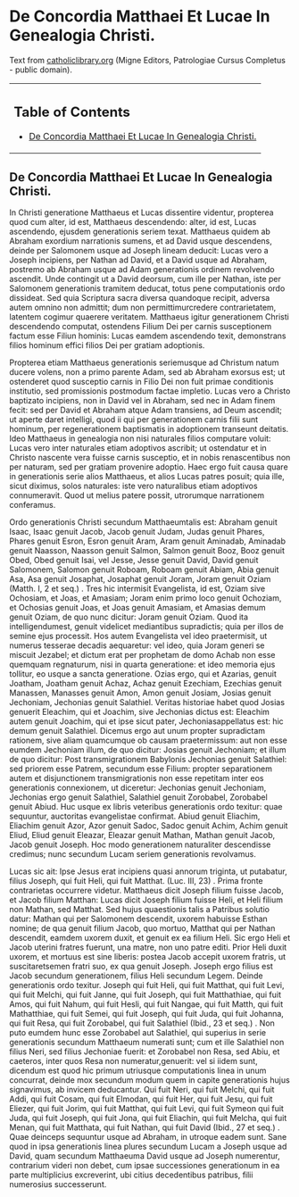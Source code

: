 <h1>De Concordia Matthaei Et Lucae In Genealogia Christi.</h1>

Text from [catholiclibrary.org](https://catholiclibrary.org/library/view?docId=Fathers-OR/PL.017.html;chunk.id=00004309) (Migne Editors, Patrologiae Cursus Completus - public domain).

<table id="user-content-toc" summary="Contents">
<tbody><tr><td>
<h2>Table of Contents</h2>
<ul>
<li><a href='#tocuniq2'>De Concordia Matthaei Et Lucae In Genealogia Christi.</a></li>

</ul>
</td></tr></tbody></table>

<h2 id='tocuniq2'>De Concordia Matthaei Et Lucae In Genealogia Christi.</h2>

In Christi generatione Matthaeus et Lucas dissentire videntur, propterea quod cum alter, id est, Matthaeus descendendo: alter, id est, Lucas ascendendo, ejusdem generationis seriem texat. Matthaeus quidem ab Abraham exordium narrationis sumens, et ad David usque descendens, deinde per Salomonem usque ad Joseph lineam deducit: Lucas vero a Joseph incipiens, per Nathan ad David, et a David usque ad Abraham, postremo ab Abraham usque ad Adam generationis ordinem revolvendo ascendit. Unde contingit ut a David deorsum, cum ille per Nathan, iste per Salomonem generationis tramitem deducat, totus pene computationis ordo dissideat. Sed quia Scriptura sacra diversa quandoque recipit, adversa autem omnino non admittit; dum non permittimurcredere contrarietatem, latentem cogimur quaerere veritatem. Matthaeus igitur generationem Christi descendendo computat, ostendens Filium Dei per carnis susceptionem factum esse Filiun hominis: Lucas eamdem ascendendo texit, demonstrans filios hominum effici filios Dei per gratiam adoptionis.

Propterea etiam Matthaeus generationis seriemusque ad Christum natum ducere volens, non a primo parente Adam, sed ab Abraham exorsus est; ut ostenderet quod susceptio carnis in Filio Dei non fuit primae conditionis institutio, sed promissionis postmodum factae impletio. Lucas vero a Christo baptizato incipiens, non in David vel in Abraham, sed nec in Adam finem fecit: sed per David et Abraham atque Adam transiens, ad Deum ascendit; ut aperte daret intelligi, quod ii qui per generationem carnis filii sunt hominum, per regenerationem baptismatis in adoptionem transeunt deitatis. Ideo Matthaeus in genealogia non nisi naturales filios computare voluit: Lucas vero inter naturales etiam adoptivos ascribit; ut ostendatur et in Christo nascente vera fuisse carnis susceptio, et in nobis renascentibus non per naturam, sed per gratiam provenire adoptio. Haec ergo fuit causa quare in generationis serie alios Matthaeus, et alios Lucas patres posuit; quia ille, sicut diximus, solos naturales: iste vero naturalibus etiam adoptivos connumeravit. Quod ut melius patere possit, utrorumque narrationem conferamus.

Ordo generationis Christi secundum Matthaeumtalis est: Abraham genuit Isaac, Isaac genuit Jacob, Jacob genuit Judam, Judas genuit Phares, Phares genuit Esron, Esron genuit Aram, Aram genuit Aminadab, Aminadab  genuit Naasson, Naasson genuit Salmon, Salmon genuit Booz, Booz genuit Obed, Obed genuit Isai, vel Jesse, Jesse genuit David, David genuit Salomonem, Salomon genuit Roboam, Roboam genuit Abiam, Abia genuit Asa, Asa genuit Josaphat, Josaphat genuit Joram, Joram genuit Oziam   (Matth. I, 2 et seq.) . Tres hic intermisit Evangelista, id est, Oziam sive Ochosiam, et Joas, et Amasiam; Joram enim primo loco genuit Ochoziam, et Ochosias genuit Joas, et Joas genuit Amasiam, et Amasias demum genuit Oziam, de quo nunc dicitur:  Joram genuit Oziam. Quod ita intelligendumest, genuit videlicet mediantibus supradictis; quia per illos de semine ejus processit. Hos autem Evangelista vel ideo praetermisit, ut numerus tesserae decadis aequaretur: vel ideo, quia Joram generi se miscuit Jezabel; et dictum erat per prophetam de domo Achab non esse quemquam regnaturum, nisi in quarta generatione: et ideo memoria ejus tollitur, eo usque a sancta generatione.  Ozias ergo, qui et Azarias, genuit Joatham, Joatham genuit Achaz, Achaz genuit Ezechiam, Ezechias genuit Manassen, Manasses genuit Amon, Amon genuit Josiam, Josias genuit Jechoniam, Jechonias genuit Salathiel. Veritas historiae habet quod Josias genuerit Eleachim, qui et Joachim, sive Jechonias dictus est: Eleachim autem genuit Joachim, qui et ipse sicut pater, Jechoniasappellatus est: hic demum genuit Salathiel. Dicemus ergo aut unum propter supradictam rationem, sive aliam quamcumque ob causam praetermissum: aut non esse eumdem Jechoniam illum, de quo dicitur: Josias genuit Jechoniam; et illum de quo dicitur: Post transmigrationem Babylonis Jechonias genuit Salathiel: sed priorem esse Patrem, secundum esse Filium: propter separationem autem et disjunctionem transmigrationis non esse repetitam inter eos generationis connexionem, ut diceretur: Jechonias genuit Jechoniam, Jechonias ergo genuit Salathiel, Salathiel genuit Zorobabel, Zorobabel genuit Abiud. Huc usque ex libris veteribus generationis ordo texitur: quae sequuntur, auctoritas evangelistae confirmat. Abiud genuit Eliachim,  Eliachim genuit Azor, Azor genuit Sadoc, Sadoc genuit Achim, Achim genuit Eliud, Eliud genuit Eleazar, Eleazar genuit Mathan, Mathan genuit Jacob, Jacob genuit Joseph.  Hoc modo generationem naturaliter descendisse credimus; nunc secundum Lucam seriem generationis revolvamus.

Lucas sic ait: Ipse Jesus erat incipiens quasi annorum triginta, ut putabatur, filius Joseph, qui fuit Heli, qui fuit Matthat.  (Luc. III, 23) . Prima fronte contrarietas occurrere videtur. Matthaeus dicit Joseph filium fuisse Jacob, et Jacob filium Matthan: Lucas dicit Joseph filium fuisse Heli, et Heli filium non Mathan, sed Matthat. Sed hujus quaestionis talis a Patribus solutio datur: Mathan qui per Salomonem descendit, uxorem habuisse Esthan nomine; de qua genuit filium Jacob, quo mortuo, Matthat qui per Nathan descendit, eamdem uxorem duxit, et genuit ex ea filium Heli. Sic ergo Heli et Jacob uterini fratres fuerunt, una matre, non uno patre editi. Prior Heli duxit uxorem, et mortuus est sine liberis: postea Jacob accepit uxorem fratris, ut suscitaretsemen fratri suo, ex qua genuit Joseph. Joseph ergo filius est Jacob secundum generationem, filius Heli secundum Legem. Deinde generationis ordo texitur. Joseph qui fuit Heli, qui fuit Matthat, qui fuit Levi, qui fuit Melchi, qui fuit Janne, qui fuit Joseph, qui fuit Matthathiae, qui fuit Amos, qui fuit Nahum, qui fuit Hesli, qui fuit Nangae, qui fuit Matth, qui fuit Mathatthiae, qui fuit Semei, qui fuit Joseph, qui fuit Juda, qui fuit Johanna, qui fuit Resa, qui fuit Zorobabel, qui fuit Salathiel   (Ibid., 23 et seq.) . Non puto eumdem hunc esse Zorobabel aut Salathiel, qui superius in serie generationis secundum Matthaeum numerati sunt; cum et ille Salathiel non filius Neri, sed filius Jechoniae fuerit: et Zorobabel non Resa, sed Abiu, et caeteros, inter quos Resa non numeratur,genuerit: vel si iidem sunt, dicendum est quod hic primum utriusque computationis linea in unum concurrat, deinde mox secundum modum quem in capite generationis hujus signavimus, ab invicem deducantur. Qui fuit Neri, qui fuit Melchi, qui fuit Addi, qui fuit Cosam, qui fuit Elmodan, qui fuit Her, qui fuit Jesu, qui fuit Eliezer, qui fuit Jorim, qui fuit Matthat, qui fuit Levi, qui fuit Symeon qui fuit Juda, qui fuit Joseph, qui fuit Jona, qui fuit Eliachin, qui fuit Melcha, qui fuit Menan, qui fuit Matthata, qui fuit Nathan, qui fuit David   (Ibid., 27 et seq.) . Quae deinceps sequuntur usque ad Abraham, in utroque eadem sunt. Sane quod in ipsa generationis linea plures secundum Lucam a Joseph usque ad David, quam secundum Matthaeuma David usque ad Joseph numerentur, contrarium videri non debet, cum ipsae successiones generationum in ea parte multiplicius excreverint, ubi citius decedentibus patribus, filii numerosius successerunt.

